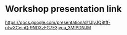 # Workshop presentation link
https://docs.google.com/presentation/d/1JIyJQ8tff-ptwXCeinQr9NDXzFG7E3jvou_3MIPDNJM
